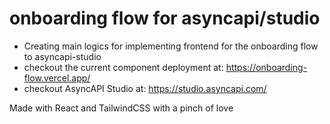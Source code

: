 # onboarding flow for asyncapi/studio

- Creating main logics for implementing frontend for the onboarding flow to asyncapi-studio
- checkout the current component deployment at: https://onboarding-flow.vercel.app/
- checkout AsyncAPI Studio at: https://studio.asyncapi.com/

Made with React and TailwindCSS with a pinch of love 
